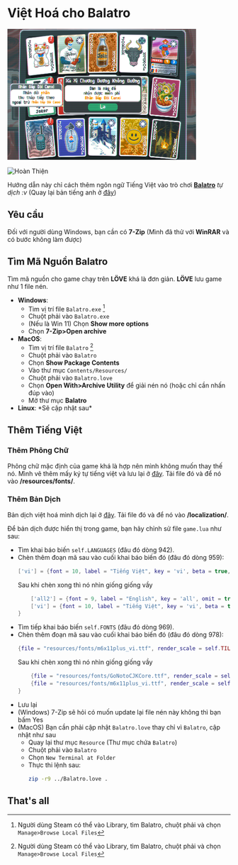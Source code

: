 # Việt Hoá cho Balatro

![Demo](images/demo.png)

![Hoàn Thiện](https://img.shields.io/badge/HoànThiện-80%25-blue)

Hướng dẫn này chỉ cách thêm ngôn ngữ Tiếng Việt vào trò chơi **[Balatro](https://www.playbalatro.com/)** *tự dịch :v*
(Quay lại bản tiếng anh ở [đây](readme.md))

## Yêu cầu
Đối với người dùng Windows, bạn cần có **7-Zip** (Mình đã thử với **WinRAR** và có bước không làm được)

## Tìm Mã Nguồn Balatro
Tìm mã nguồn cho game chạy trên **LÖVE** khá là đơn giản. **LÖVE** lưu game như 1 file nén.
- **Windows**: 
  - Tìm vị trí file `Balatro.exe` [^1]
  - Chuột phải vào `Balatro.exe`
  - (Nếu là Win 11) Chọn **Show more options**
  - Chọn **7-Zip>Open archive**
- **MacOS**: 
  - Tìm vị trí file `Balatro` [^1]
  - Chuột phải vào `Balatro`
  - Chọn **Show Package Contents**
  - Vào thư mục `Contents/Resources/`
  - Chuột phải vào `Balatro.love`
  - Chọn **Open With>Archive Utility** để giải nén nó (hoặc chỉ cần nhấn đúp vào)
  - Mở thư mục **Balatro**
- **Linux**: \*Sẽ cập nhật sau\*

## Thêm Tiếng Việt

### Thêm Phông Chữ
Phông chữ mặc định của game khá là hợp nên mình không muốn thay thế nó. Mình vẽ thêm mấy ký tự tiếng việt và lưu lại ở [đây](./fonts/m6x11plus_vi.ttf). Tải file đó và để nó vào **/resources/fonts/**.

### Thêm Bản Dịch

Bản dịch việt hoá mình dịch lại ở [đây](./current/vi.lua). Tải file đó và để nó vào **/localization/**.

Để bản dịch được hiển thị trong game, bạn hãy chỉnh sử file `game.lua` như sau:
- Tìm khai báo biến `self.LANGUAGES` (đâu đó dòng 942).
- Chèn thêm đoạn mã sau vào cuối khai báo biến đó (đâu đó dòng 959):
    ```lua
    ['vi'] = {font = 10, label = "Tiếng Việt", key = 'vi', beta = true, button = "Phản hồi ngôn ngữ", warning = {'This language is still in Beta. To help us','improve it, please click on the feedback button.', 'Click again to confirm'}},
    ```
    Sau khi chèn xong thì nó nhìn giống giống vầy
    ```lua
        ['all2'] = {font = 9, label = "English", key = 'all', omit = true},
        ['vi'] = {font = 10, label = "Tiếng Việt", key = 'vi', beta = true, button = "Phản hồi ngôn ngữ", warning = {'This language is still in Beta. To help us','improve it, please click on the feedback button.', 'Click again to confirm'}},
    }
    ```
- Tìm tiếp khai báo biến `self.FONTS` (đâu đó dòng 969).
- Chèn thêm đoạn mã sau vào cuối khai báo biến đó (đâu đó dòng 978):
    ```lua
    {file = "resources/fonts/m6x11plus_vi.ttf", render_scale = self.TILESIZE*10, TEXT_HEIGHT_SCALE = 0.9, TEXT_OFFSET = {x=10,y=-20}, FONTSCALE = 0.1, squish = 1, DESCSCALE = 1},
    ```
    Sau khi chèn xong thì nó nhìn giống giống vầy
    ```lua
        {file = "resources/fonts/GoNotoCJKCore.ttf", render_scale = self.TILESIZE*10, TEXT_HEIGHT_SCALE = 0.8, TEXT_OFFSET = {x=10,y=-20}, FONTSCALE = 0.1, squish = 1, DESCSCALE = 1},
        {file = "resources/fonts/m6x11plus_vi.ttf", render_scale = self.TILESIZE*10, TEXT_HEIGHT_SCALE = 0.9, TEXT_OFFSET = {x=10,y=-20}, FONTSCALE = 0.1, squish = 1, DESCSCALE = 1},
    }
    ```
- Lưu lại
- (Windows) 7-Zip sẽ hỏi có muốn update lại file nén này không thì bạn bấm Yes
- (MacOS) Bạn cần phải cập nhật `Balatro.love` thay chỉ vì `Balatro`, cập nhật như sau
  - Quay lại thư mục `Resource` (Thư mục chứa `Balatro`)
  - Chuột phải vào `Balatro`
  - Chọn `New Terminal at Folder`
  - Thực thi lệnh sau: 
      ```bash
      zip -r9 ../Balatro.love .
      ```

## That's all

[^1]: Người dùng Steam có thể vào Library, tìm Balatro, chuột phải và chọn `Manage>Browse Local Files`